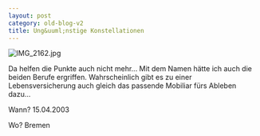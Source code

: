 ```yaml
---
layout: post
category: old-blog-v2
title: Ung&uuml;nstige Konstellationen
---
```


![IMG_2162.jpg](/images-blog/old-blogs/IMG_2162.jpg)

Da helfen die Punkte auch nicht mehr... Mit dem Namen h&auml;tte ich auch die beiden Berufe ergriffen. Wahrscheinlich gibt es zu einer Lebensversicherung auch gleich das passende Mobiliar f&uuml;rs Ableben dazu...

Wann? 15.04.2003

Wo? Bremen
